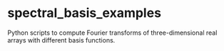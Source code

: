 # spectral_basis_examples
 Python scripts to compute Fourier transforms of three-dimensional real arrays with different basis functions. 
